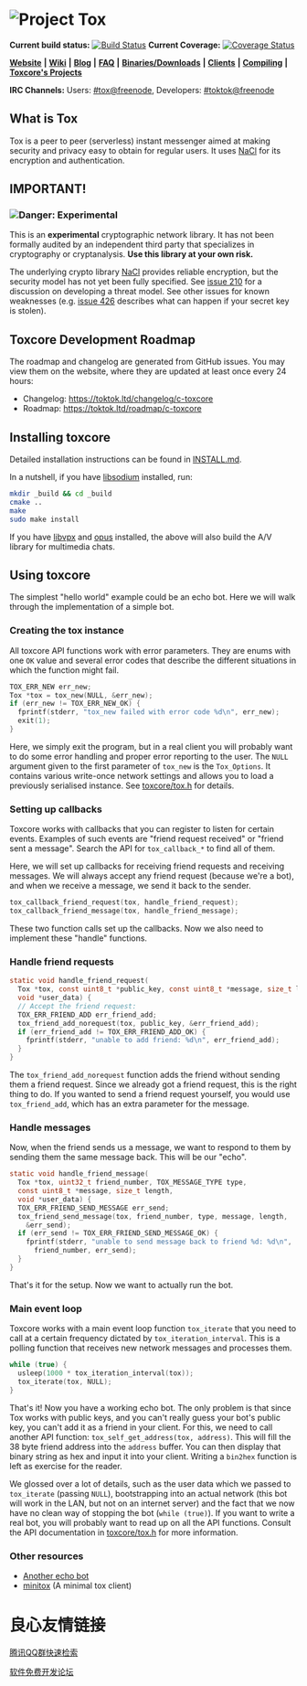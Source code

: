 # ![Project Tox](https://raw.github.com/TokTok/c-toxcore/master/other/tox.png "Project Tox")

**Current build status:** [![Build Status](https://travis-ci.org/TokTok/c-toxcore.svg?branch=master)](https://travis-ci.org/TokTok/c-toxcore)
**Current Coverage:** [![Coverage Status](https://coveralls.io/repos/github/TokTok/c-toxcore/badge.svg?branch=master)](https://coveralls.io/github/TokTok/c-toxcore?branch=master)

[**Website**](https://tox.chat) **|** [**Wiki**](https://wiki.tox.chat/) **|** [**Blog**](https://blog.tox.chat/) **|** [**FAQ**](https://wiki.tox.chat/doku.php?id=users:faq) **|** [**Binaries/Downloads**](https://wiki.tox.chat/Binaries) **|** [**Clients**](https://wiki.tox.chat/doku.php?id=clients) **|** [**Compiling**](/INSTALL.md) **|** [**Toxcore's Projects**](https://github.com/TokTok/c-toxcore/projects)

**IRC Channels:** Users: [#tox@freenode](https://webchat.freenode.net/?channels=tox), Developers: [#toktok@freenode](https://webchat.freenode.net/?channels=toktok)

## What is Tox

Tox is a peer to peer (serverless) instant messenger aimed at making security
and privacy easy to obtain for regular users. It uses
[NaCl](https://nacl.cr.yp.to/) for its encryption and authentication.

## IMPORTANT!

### ![Danger: Experimental](other/tox-warning.png)

This is an **experimental** cryptographic network library. It has not been
formally audited by an independent third party that specializes in
cryptography or cryptanalysis. **Use this library at your own risk.**

The underlying crypto library [NaCl](https://nacl.cr.yp.to/install.html)
provides reliable encryption, but the security model has not yet been fully
specified. See [issue 210](https://github.com/TokTok/c-toxcore/issues/210) for
a discussion on developing a threat model. See other issues for known
weaknesses (e.g. [issue 426](https://github.com/TokTok/c-toxcore/issues/426)
describes what can happen if your secret key is stolen).

## Toxcore Development Roadmap

The roadmap and changelog are generated from GitHub issues. You may view them
on the website, where they are updated at least once every 24 hours:

-   Changelog: https://toktok.ltd/changelog/c-toxcore
-   Roadmap: https://toktok.ltd/roadmap/c-toxcore

## Installing toxcore

Detailed installation instructions can be found in [INSTALL.md](INSTALL.md).

In a nutshell, if you have [libsodium](https://github.com/jedisct1/libsodium)
installed, run:

```sh
mkdir _build && cd _build
cmake ..
make
sudo make install
```

If you have [libvpx](https://github.com/webmproject/libvpx) and
[opus](https://github.com/xiph/opus) installed, the above will also build the
A/V library for multimedia chats.

## Using toxcore

The simplest "hello world" example could be an echo bot. Here we will walk
through the implementation of a simple bot.

### Creating the tox instance

All toxcore API functions work with error parameters. They are enums with one
`OK` value and several error codes that describe the different situations in
which the function might fail.

```c
TOX_ERR_NEW err_new;
Tox *tox = tox_new(NULL, &err_new);
if (err_new != TOX_ERR_NEW_OK) {
  fprintf(stderr, "tox_new failed with error code %d\n", err_new);
  exit(1);
}
```

Here, we simply exit the program, but in a real client you will probably want
to do some error handling and proper error reporting to the user. The `NULL`
argument given to the first parameter of `tox_new` is the `Tox_Options`. It
contains various write-once network settings and allows you to load a
previously serialised instance. See [toxcore/tox.h](tox.h) for details.

### Setting up callbacks

Toxcore works with callbacks that you can register to listen for certain
events. Examples of such events are "friend request received" or "friend sent
a message". Search the API for `tox_callback_*` to find all of them.

Here, we will set up callbacks for receiving friend requests and receiving
messages. We will always accept any friend request (because we're a bot), and
when we receive a message, we send it back to the sender.

```c
tox_callback_friend_request(tox, handle_friend_request);
tox_callback_friend_message(tox, handle_friend_message);
```

These two function calls set up the callbacks. Now we also need to implement
these "handle" functions.

### Handle friend requests

```c
static void handle_friend_request(
  Tox *tox, const uint8_t *public_key, const uint8_t *message, size_t length,
  void *user_data) {
  // Accept the friend request:
  TOX_ERR_FRIEND_ADD err_friend_add;
  tox_friend_add_norequest(tox, public_key, &err_friend_add);
  if (err_friend_add != TOX_ERR_FRIEND_ADD_OK) {
    fprintf(stderr, "unable to add friend: %d\n", err_friend_add);
  }
}
```

The `tox_friend_add_norequest` function adds the friend without sending them a
friend request. Since we already got a friend request, this is the right thing
to do. If you wanted to send a friend request yourself, you would use
`tox_friend_add`, which has an extra parameter for the message.

### Handle messages

Now, when the friend sends us a message, we want to respond to them by sending
them the same message back. This will be our "echo".

```c
static void handle_friend_message(
  Tox *tox, uint32_t friend_number, TOX_MESSAGE_TYPE type,
  const uint8_t *message, size_t length,
  void *user_data) {
  TOX_ERR_FRIEND_SEND_MESSAGE err_send;
  tox_friend_send_message(tox, friend_number, type, message, length,
    &err_send);
  if (err_send != TOX_ERR_FRIEND_SEND_MESSAGE_OK) {
    fprintf(stderr, "unable to send message back to friend %d: %d\n",
      friend_number, err_send);
  }
}
```

That's it for the setup. Now we want to actually run the bot.

### Main event loop

Toxcore works with a main event loop function `tox_iterate` that you need to
call at a certain frequency dictated by `tox_iteration_interval`. This is a
polling function that receives new network messages and processes them.

```c
while (true) {
  usleep(1000 * tox_iteration_interval(tox));
  tox_iterate(tox, NULL);
}
```

That's it! Now you have a working echo bot. The only problem is that since Tox
works with public keys, and you can't really guess your bot's public key, you
can't add it as a friend in your client. For this, we need to call another API
function: `tox_self_get_address(tox, address)`. This will fill the 38 byte
friend address into the `address` buffer. You can then display that binary
string as hex and input it into your client. Writing a `bin2hex` function is
left as exercise for the reader.

We glossed over a lot of details, such as the user data which we passed to
`tox_iterate` (passing `NULL`), bootstrapping into an actual network (this bot
will work in the LAN, but not on an internet server) and the fact that we now
have no clean way of stopping the bot (`while (true)`). If you want to write a
real bot, you will probably want to read up on all the API functions. Consult
the API documentation in [toxcore/tox.h](toxcore/tox.h) for more information.

### Other resources

- [Another echo bot](https://wiki.tox.chat/developers/client_examples/echo_bot)
- [minitox](https://github.com/hqwrong/minitox) (A minimal tox client)


 # 良心友情链接

[腾讯QQ群快速检索](http://u.720life.cn/s/8cf73f7c)

[软件免费开发论坛](http://u.720life.cn/s/bbb01dc0)